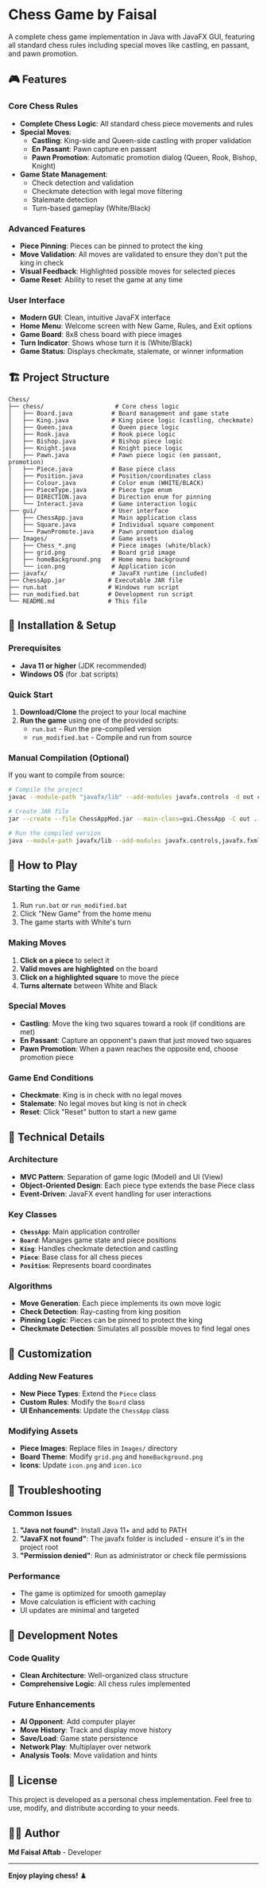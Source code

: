# Chess Game by Faisal

A complete chess game implementation in Java with JavaFX GUI, featuring all standard chess rules including special moves like castling, en passant, and pawn promotion.

## 🎮 Features

### Core Chess Rules
- **Complete Chess Logic**: All standard chess piece movements and rules
- **Special Moves**:
  - **Castling**: King-side and Queen-side castling with proper validation
  - **En Passant**: Pawn capture en passant
  - **Pawn Promotion**: Automatic promotion dialog (Queen, Rook, Bishop, Knight)
- **Game State Management**:
  - Check detection and validation
  - Checkmate detection with legal move filtering
  - Stalemate detection
  - Turn-based gameplay (White/Black)

### Advanced Features
- **Piece Pinning**: Pieces can be pinned to protect the king
- **Move Validation**: All moves are validated to ensure they don't put the king in check
- **Visual Feedback**: Highlighted possible moves for selected pieces
- **Game Reset**: Ability to reset the game at any time

### User Interface
- **Modern GUI**: Clean, intuitive JavaFX interface
- **Home Menu**: Welcome screen with New Game, Rules, and Exit options
- **Game Board**: 8x8 chess board with piece images
- **Turn Indicator**: Shows whose turn it is (White/Black)
- **Game Status**: Displays checkmate, stalemate, or winner information

## 🏗️ Project Structure

```
Chess/
├── chess/                    # Core chess logic
│   ├── Board.java           # Board management and game state
│   ├── King.java            # King piece logic (castling, checkmate)
│   ├── Queen.java           # Queen piece logic
│   ├── Rook.java            # Rook piece logic
│   ├── Bishop.java          # Bishop piece logic
│   ├── Knight.java          # Knight piece logic
│   ├── Pawn.java            # Pawn piece logic (en passant, promotion)
│   ├── Piece.java           # Base piece class
│   ├── Position.java        # Position/coordinates class
│   ├── Colour.java          # Color enum (WHITE/BLACK)
│   ├── PieceType.java       # Piece type enum
│   ├── DIRECTION.java       # Direction enum for pinning
│   └── Interact.java        # Game interaction logic
├── gui/                     # User interface
│   ├── ChessApp.java        # Main application class
│   ├── Square.java          # Individual square component
│   └── PawnPromote.java     # Pawn promotion dialog
├── Images/                  # Game assets
│   ├── Chess_*.png          # Piece images (white/black)
│   ├── grid.png             # Board grid image
│   ├── homeBackground.png   # Home menu background
│   └── icon.png             # Application icon
├── javafx/                  # JavaFX runtime (included)
├── ChessApp.jar            # Executable JAR file
├── run.bat                 # Windows run script
├── run_modified.bat        # Development run script
└── README.md               # This file
```

## 🚀 Installation & Setup

### Prerequisites
- **Java 11 or higher** (JDK recommended)
- **Windows OS** (for .bat scripts)

### Quick Start
1. **Download/Clone** the project to your local machine
2. **Run the game** using one of the provided scripts:
   - `run.bat` - Run the pre-compiled version
   - `run_modified.bat` - Compile and run from source

### Manual Compilation (Optional)
If you want to compile from source:

```bash
# Compile the project
javac --module-path "javafx/lib" --add-modules javafx.controls -d out chess/*.java gui/*.java

# Create JAR file
jar --create --file ChessAppMod.jar --main-class=gui.ChessApp -C out .

# Run the compiled version
java --module-path javafx/lib --add-modules javafx.controls,javafx.fxml -jar ChessAppMod.jar
```

## 🎯 How to Play

### Starting the Game
1. Run `run.bat` or `run_modified.bat`
2. Click "New Game" from the home menu
3. The game starts with White's turn

### Making Moves
1. **Click on a piece** to select it
2. **Valid moves are highlighted** on the board
3. **Click on a highlighted square** to move the piece
4. **Turns alternate** between White and Black

### Special Moves
- **Castling**: Move the king two squares toward a rook (if conditions are met)
- **En Passant**: Capture an opponent's pawn that just moved two squares
- **Pawn Promotion**: When a pawn reaches the opposite end, choose promotion piece

### Game End Conditions
- **Checkmate**: King is in check with no legal moves
- **Stalemate**: No legal moves but king is not in check
- **Reset**: Click "Reset" button to start a new game

## 🔧 Technical Details

### Architecture
- **MVC Pattern**: Separation of game logic (Model) and UI (View)
- **Object-Oriented Design**: Each piece type extends the base Piece class
- **Event-Driven**: JavaFX event handling for user interactions

### Key Classes
- **`ChessApp`**: Main application controller
- **`Board`**: Manages game state and piece positions
- **`King`**: Handles checkmate detection and castling
- **`Piece`**: Base class for all chess pieces
- **`Position`**: Represents board coordinates

### Algorithms
- **Move Generation**: Each piece implements its own move logic
- **Check Detection**: Ray-casting from king position
- **Pinning Logic**: Pieces can be pinned to protect the king
- **Checkmate Detection**: Simulates all possible moves to find legal ones

## 🎨 Customization

### Adding New Features
- **New Piece Types**: Extend the `Piece` class
- **Custom Rules**: Modify the `Board` class
- **UI Enhancements**: Update the `ChessApp` class

### Modifying Assets
- **Piece Images**: Replace files in `Images/` directory
- **Board Theme**: Modify `grid.png` and `homeBackground.png`
- **Icons**: Update `icon.png` and `icon.ico`

## 🐛 Troubleshooting

### Common Issues
1. **"Java not found"**: Install Java 11+ and add to PATH
2. **"JavaFX not found"**: The javafx folder is included - ensure it's in the project root
3. **"Permission denied"**: Run as administrator or check file permissions

### Performance
- The game is optimized for smooth gameplay
- Move calculation is efficient with caching
- UI updates are minimal and targeted

## 📝 Development Notes

### Code Quality
- **Clean Architecture**: Well-organized class structure
- **Comprehensive Logic**: All chess rules implemented


### Future Enhancements
- **AI Opponent**: Add computer player
- **Move History**: Track and display move history
- **Save/Load**: Game state persistence
- **Network Play**: Multiplayer over network
- **Analysis Tools**: Move validation and hints

## 📄 License

This project is developed as a personal chess implementation. Feel free to use, modify, and distribute according to your needs.

## 👨‍💻 Author

**Md Faisal Aftab** - Developer

---

**Enjoy playing chess!** ♟️ 